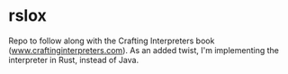 # rslox
Repo to follow along with the Crafting Interpreters book (www.craftinginterpreters.com). As an added twist, I'm implementing the interpreter in Rust, instead of Java.

